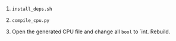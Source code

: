 
1. `install_deps.sh`

2. `compile_cpu.py`

3. Open the generated CPU file and change all `bool` to `int. Rebuild.
